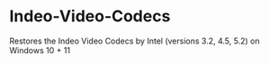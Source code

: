 # Indeo-Video-Codecs
Restores the Indeo Video Codecs by Intel (versions 3.2, 4.5, 5.2) on Windows 10 + 11
